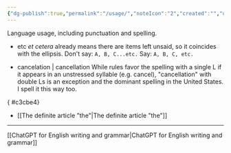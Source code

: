 ```yaml
---
{"dg-publish":true,"permalink":"/usage/","noteIcon":"2","created":"","updated":""}
---
```


Language usage, including punctuation and spelling.

- etc
*et cetera* already means there are items left unsaid, so it coincides with the ellipsis. 
Don't say: `A, B, C...etc.`
Say: `A, B, C, etc.`

- cancelation | cancellation
While rules favor the spelling with a single L if it appears in an unstressed syllable (e.g. cancel), "cancellation" with double Ls is an exception and the dominant spelling in the United States. I spell it this way too.

{ #c3cbe4}

- [[The definite article "the"\|The definite article "the"]]

---
[[ChatGPT for English writing and grammar\|ChatGPT for English writing and grammar]]